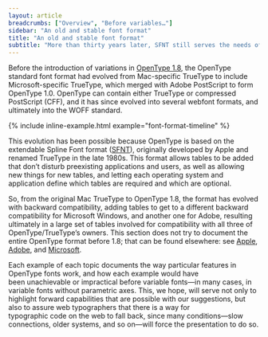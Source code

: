 ```yaml
---
layout: article
breadcrumbs: ["Overview", "Before variables…"]
sidebar: "An old and stable font format"
title: "An old and stable font format"
subtitle: "More than thirty years later, SFNT still serves the needs of users and software developers"
---
```

Before the introduction of variations in <a href="https://docs.microsoft.com/en-us/typography/opentype/spec/#opentype-specification-version-180">OpenType 1.8</a>, the OpenType standard font format had evolved from Mac-specific TrueType to include Microsoft-specific TrueType, which merged with Adobe PostScript to form OpenType 1.0. OpenType can contain either TrueType or compressed PostScript (CFF), and it has since evolved into several webfont formats, and ultimately into the WOFF standard. 

{% include inline-example.html example="font-format-timeline" %}

This evolution has been possible because OpenType is based on the extendable Spline Font format (<a href="https://en.wikipedia.org/wiki/SFNT">SFNT</a>), originally developed by Apple and renamed TrueType in the late 1980s. This format allows tables to be added that don’t disturb preexisting applications and users, as well as allowing new things for new tables, and letting each operating system and application define which tables are required and which are optional.

So, from the original Mac TrueType to OpenType 1.8, the format has evolved with backward compatibility, adding tables to get to a different backward compatibility for Microsoft Windows, and another one for Adobe, resulting ultimately in a large set of tables involved for compatibility with all three of OpenType/TrueType’s owners. This section does not try to document the entire OpenType format before 1.8; that can be found elsewhere: see <a href="https://developer.apple.com/fonts/TrueType-Reference-Manual/RM06/Chap6.html">Apple</a>, <a href="https://www.adobe.com/products/type/opentype.html">Adobe</a>, and <a href="https://docs.microsoft.com/en-us/typography/opentype/">Microsoft</a>.

Each example of each topic documents the way particular features in OpenType fonts work, and how each example would have been unachievable or impractical before variable fonts—in many cases, in variable fonts without parametric axes. This, we hope, will serve not only to highlight forward capabilities that are possible with our suggestions, but also to assure web typographers that there is a way for typographic code on the web to fall back, since many conditions—slow connections, older systems, and so on—will force the presentation to do so.
